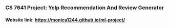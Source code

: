### CS 7641 Project: Yelp Recommendation And Review Generator
#### Website link: https://monica1244.github.io/ml-project/
